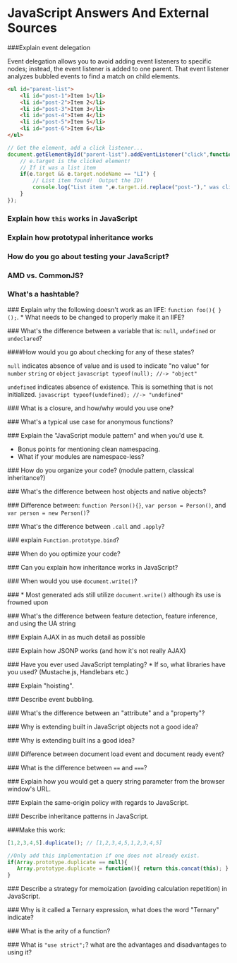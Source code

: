 # JavaScript Answers And External Sources
###<a name='q1'>Explain event delegation</a>

Event delegation allows you to avoid adding event listeners to specific nodes; 
instead, the event listener is added to one parent. 
That event listener analyzes bubbled events to find a match on child elements.

```html
<ul id="parent-list">
	<li id="post-1">Item 1</li>
	<li id="post-2">Item 2</li>
	<li id="post-3">Item 3</li>
	<li id="post-4">Item 4</li>
	<li id="post-5">Item 5</li>
	<li id="post-6">Item 6</li>
</ul>
```
```javascript
// Get the element, add a click listener...
document.getElementById("parent-list").addEventListener("click",function(e) {
	// e.target is the clicked element!
	// If it was a list item
	if(e.target && e.target.nodeName == "LI") {
		// List item found!  Output the ID!
		console.log("List item ",e.target.id.replace("post-")," was clicked!");
	}
});
```
### <a name='q2'>Explain how `this` works in JavaScript</a>

### <a name='q3'>Explain how prototypal inheritance works</a>

### <a name='q4'>How do you go about testing your JavaScript?</a>

### <a name='q5'>AMD vs. CommonJS?</a>

### <a name='q6'>What's a hashtable?</a>

###<a name='q7'> Explain why the following doesn't work as an IIFE: `function foo(){ }();`. 
    * What needs to be changed to properly make it an IIFE?</a>
    
###<a name='q8'> What's the difference between a variable that is: `null`, `undefined` or `undeclared`?</a>

####How would you go about checking for any of these states?
    
`null` indicates absence of value and is used to indicate "no value" for `number` `string` or `object` 
    ```javascript
    typeof(null); //-> "object"
    ```

`undefined` indicates absence of existence. This is something that is not initialized.
    ```javascript
    typeof(undefined); //-> "undefined"
    ```

###<a name='q9'> What is a closure, and how/why would you use one?</a>

###<a name='q10'> What's a typical use case for anonymous functions?</a>

###<a name='q11'> Explain the "JavaScript module pattern" and when you'd use it.
   * Bonus points for mentioning clean namespacing.
   * What if your modules are namespace-less?</a>

###<a name='q12'> How do you organize your code? (module pattern, classical inheritance?)</a>

###<a name='q13'> What's the difference between host objects and native objects?</a>

###<a name='q14'> Difference between: `function Person(){}`, `var person = Person()`, and `var person = new Person()`?</a>

###<a name='q15'> What's the difference between `.call` and `.apply`?</a>

###<a name='q16'> explain `Function.prototype.bind`?</a>

###<a name='q17'> When do you optimize your code?</a>

###<a name='q18'> Can you explain how inheritance works in JavaScript?</a>

###<a name='q19'> When would you use `document.write()`?</a>

###<a name='q20'> * Most generated ads still utilize `document.write()` although its use is frowned upon</a>

###<a name='q21'> What's the difference between feature detection, feature inference, and using the UA string</a>

###<a name='q22'> Explain AJAX in as much detail as possible</a>

###<a name='q23'> Explain how JSONP works (and how it's not really AJAX)</a>

###<a name='q24'> Have you ever used JavaScript templating?
    * If so, what libraries have you used? (Mustache.js, Handlebars etc.)</a>


###<a name='q25'> Explain "hoisting".</a>


###<a name='q26'> Describe event bubbling.</a>

###<a name='q27'> What's the difference between an "attribute" and a "property"?</a>


###<a name='q28'> Why is extending built in JavaScript objects not a good idea?</a>

###<a name='q29'> Why is extending built ins a good idea?</a>

###<a name='q30'> Difference between document load event and document ready event?</a>

###<a name='q31'> What is the difference between `==` and `===`?</a>

###<a name='q32'> Explain how you would get a query string parameter from the browser window's URL.</a>

###<a name='q33'> Explain the same-origin policy with regards to JavaScript.</a>

###<a name='q34'> Describe inheritance patterns in JavaScript.</a>

###<a name='q35'>Make this work:</a>
```javascript
[1,2,3,4,5].duplicate(); // [1,2,3,4,5,1,2,3,4,5]
```
```javascript
//Only add this implementation if one does not already exist.
if(Array.prototype.duplicate == null){
   Array.prototype.duplicate = function(){ return this.concat(this); }
}
```
###<a name='q36'> Describe a strategy for memoization (avoiding calculation repetition) in JavaScript.</a>

###<a name='q37'> Why is it called a Ternary expression, what does the word "Ternary" indicate?</a>

###<a name='q38'> What is the arity of a function?</a>

###<a name='q39'> What is `"use strict";`? what are the advantages and disadvantages to using it?</a>